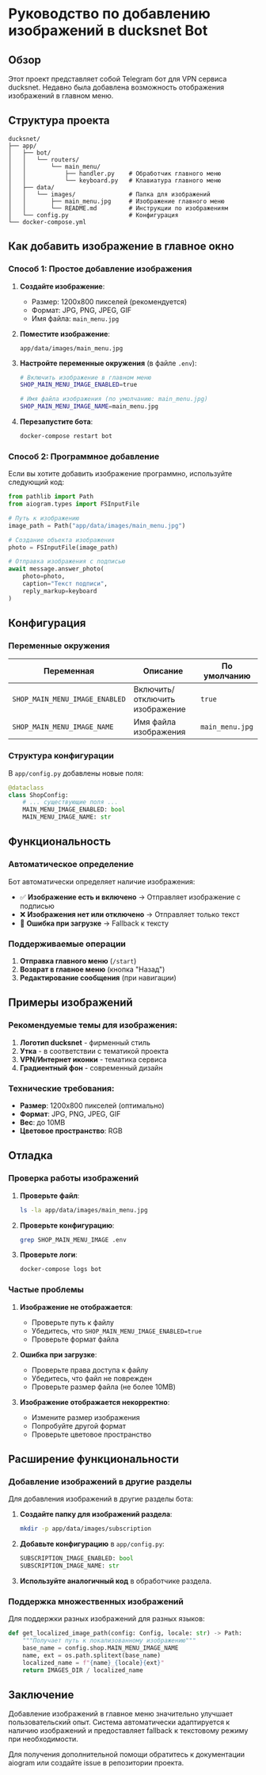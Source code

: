 # Руководство по добавлению изображений в ducksnet Bot

## Обзор

Этот проект представляет собой Telegram бот для VPN сервиса ducksnet. Недавно была добавлена возможность отображения изображений в главном меню.

## Структура проекта

```
ducksnet/
├── app/
│   ├── bot/
│   │   └── routers/
│   │       └── main_menu/
│   │           ├── handler.py    # Обработчик главного меню
│   │           └── keyboard.py   # Клавиатура главного меню
│   ├── data/
│   │   └── images/               # Папка для изображений
│   │       ├── main_menu.jpg     # Изображение главного меню
│   │       └── README.md         # Инструкции по изображениям
│   └── config.py                 # Конфигурация
└── docker-compose.yml
```

## Как добавить изображение в главное окно

### Способ 1: Простое добавление изображения

1. **Создайте изображение**:

   - Размер: 1200x800 пикселей (рекомендуется)
   - Формат: JPG, PNG, JPEG, GIF
   - Имя файла: `main_menu.jpg`

2. **Поместите изображение**:

   ```
   app/data/images/main_menu.jpg
   ```

3. **Настройте переменные окружения** (в файле `.env`):

   ```bash
   # Включить изображение в главном меню
   SHOP_MAIN_MENU_IMAGE_ENABLED=true

   # Имя файла изображения (по умолчанию: main_menu.jpg)
   SHOP_MAIN_MENU_IMAGE_NAME=main_menu.jpg
   ```

4. **Перезапустите бота**:
   ```bash
   docker-compose restart bot
   ```

### Способ 2: Программное добавление

Если вы хотите добавить изображение программно, используйте следующий код:

```python
from pathlib import Path
from aiogram.types import FSInputFile

# Путь к изображению
image_path = Path("app/data/images/main_menu.jpg")

# Создание объекта изображения
photo = FSInputFile(image_path)

# Отправка изображения с подписью
await message.answer_photo(
    photo=photo,
    caption="Текст подписи",
    reply_markup=keyboard
)
```

## Конфигурация

### Переменные окружения

| Переменная                     | Описание                       | По умолчанию    |
| ------------------------------ | ------------------------------ | --------------- |
| `SHOP_MAIN_MENU_IMAGE_ENABLED` | Включить/отключить изображение | `true`          |
| `SHOP_MAIN_MENU_IMAGE_NAME`    | Имя файла изображения          | `main_menu.jpg` |

### Структура конфигурации

В `app/config.py` добавлены новые поля:

```python
@dataclass
class ShopConfig:
    # ... существующие поля ...
    MAIN_MENU_IMAGE_ENABLED: bool
    MAIN_MENU_IMAGE_NAME: str
```

## Функциональность

### Автоматическое определение

Бот автоматически определяет наличие изображения:

- ✅ **Изображение есть и включено** → Отправляет изображение с подписью
- ❌ **Изображения нет или отключено** → Отправляет только текст
- 🔄 **Ошибка при загрузке** → Fallback к тексту

### Поддерживаемые операции

1. **Отправка главного меню** (`/start`)
2. **Возврат в главное меню** (кнопка "Назад")
3. **Редактирование сообщения** (при навигации)

## Примеры изображений

### Рекомендуемые темы для изображения:

1. **Логотип ducksnet** - фирменный стиль
2. **Утка** - в соответствии с тематикой проекта
3. **VPN/Интернет иконки** - тематика сервиса
4. **Градиентный фон** - современный дизайн

### Технические требования:

- **Размер**: 1200x800 пикселей (оптимально)
- **Формат**: JPG, PNG, JPEG, GIF
- **Вес**: до 10MB
- **Цветовое пространство**: RGB

## Отладка

### Проверка работы изображений

1. **Проверьте файл**:

   ```bash
   ls -la app/data/images/main_menu.jpg
   ```

2. **Проверьте конфигурацию**:

   ```bash
   grep SHOP_MAIN_MENU_IMAGE .env
   ```

3. **Проверьте логи**:
   ```bash
   docker-compose logs bot
   ```

### Частые проблемы

1. **Изображение не отображается**:

   - Проверьте путь к файлу
   - Убедитесь, что `SHOP_MAIN_MENU_IMAGE_ENABLED=true`
   - Проверьте формат файла

2. **Ошибка при загрузке**:

   - Проверьте права доступа к файлу
   - Убедитесь, что файл не поврежден
   - Проверьте размер файла (не более 10MB)

3. **Изображение отображается некорректно**:
   - Измените размер изображения
   - Попробуйте другой формат
   - Проверьте цветовое пространство

## Расширение функциональности

### Добавление изображений в другие разделы

Для добавления изображений в другие разделы бота:

1. **Создайте папку для изображений раздела**:

   ```bash
   mkdir -p app/data/images/subscription
   ```

2. **Добавьте конфигурацию** в `app/config.py`:

   ```python
   SUBSCRIPTION_IMAGE_ENABLED: bool
   SUBSCRIPTION_IMAGE_NAME: str
   ```

3. **Используйте аналогичный код** в обработчике раздела.

### Поддержка множественных изображений

Для поддержки разных изображений для разных языков:

```python
def get_localized_image_path(config: Config, locale: str) -> Path:
    """Получает путь к локализованному изображению"""
    base_name = config.shop.MAIN_MENU_IMAGE_NAME
    name, ext = os.path.splitext(base_name)
    localized_name = f"{name}_{locale}{ext}"
    return IMAGES_DIR / localized_name
```

## Заключение

Добавление изображений в главное меню значительно улучшает пользовательский опыт. Система автоматически адаптируется к наличию изображений и предоставляет fallback к текстовому режиму при необходимости.

Для получения дополнительной помощи обратитесь к документации aiogram или создайте issue в репозитории проекта.
